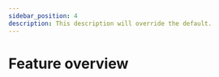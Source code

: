 ```yaml
---
sidebar_position: 4
description: This description will override the default.
---
```


# Feature overview